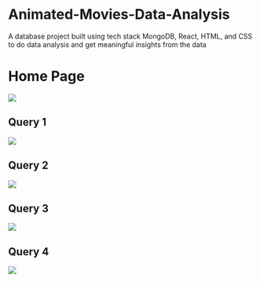 # Animated-Movies-Data-Analysis
A database project built using tech stack MongoDB, React, HTML, and CSS to do data analysis and get meaningful insights from the data

<h1>Home Page</h1>
<img src = 'https://github.com/harsi15/Animated-Movies-Data-Analysis/assets/65386992/c9d80d99-7a3a-4bd3-b28d-7f8b80bbc788'>

<h2>Query 1</h2>
<img src = 'https://github.com/harsi15/Animated-Movies-Data-Analysis/assets/65386992/c34d314e-35a0-4fcd-9d3a-7bede34f6756'>

<h2>Query 2</h2>
<img src = 'https://github.com/harsi15/Animated-Movies-Data-Analysis/assets/65386992/1e393ea7-c851-4bc1-9159-d5de6ba6ef7c'>

<h2>Query 3</h2>
<img src = 'https://github.com/harsi15/Animated-Movies-Data-Analysis/assets/65386992/bd871ef7-259d-45f7-ac1c-6a0779197f9f'>

<h2>Query 4</h2>
<img src = 'https://github.com/harsi15/Animated-Movies-Data-Analysis/assets/65386992/719242bb-6433-482d-bff3-9e7548134f97'>
